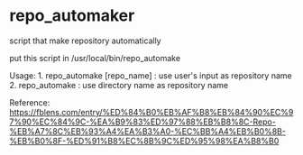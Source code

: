 # repo_automaker
script that make repository automatically

put this script in /usr/local/bin/repo_automake

Usage: 1. repo_automake [repo_name] : use user's input as repository name
       2. repo_automake : use directory name as repository name

Reference: https://fblens.com/entry/%ED%84%B0%EB%AF%B8%EB%84%90%EC%97%90%EC%84%9C-%EA%B9%83%ED%97%88%EB%B8%8C-Repo-%EB%A7%8C%EB%93%A4%EA%B3%A0-%EC%BB%A4%EB%B0%8B-%EB%B0%8F-%ED%91%B8%EC%8B%9C%ED%95%98%EA%B8%B0
